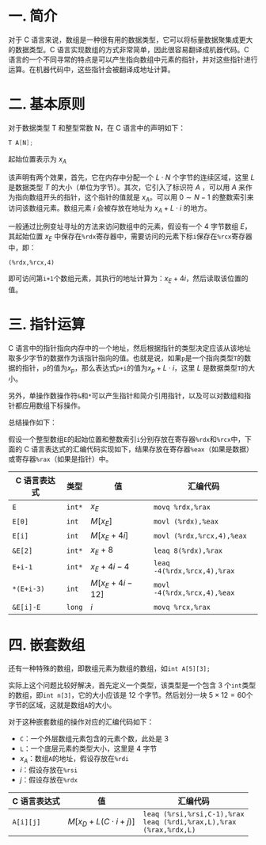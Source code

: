 # 一. 简介

对于 C 语言来说，数组是一种很有用的数据类型，它可以将标量数据聚集成更大的数据类型。C 语言实现数组的方式非常简单，因此很容易翻译成机器代码。C 语言的一个不同寻常的特点是可以产生指向数组中元素的指针，并对这些指针进行运算。在机器代码中，这些指针会被翻译成地址计算。



# 二. 基本原则

对于数据类型 T 和整型常数 N，在 C 语言中的声明如下：

```c
T A[N];
```

起始位置表示为 $x_A$

该声明有两个效果，首先，它在内存中分配一个 $L\cdot N$ 个字节的连续区域，这里 $L$ 是数据类型 $T$ 的大小（单位为字节）。其次，它引入了标识符 $A$ ，可以用 $A$ 来作为指向数组开头的指针，这个指针的值就是 $x_A$。可以用 $0\sim N-1$ 的整数索引来访问该数组元素。数组元素 $i$ 会被存放在地址为 $x_A + L\cdot i$ 的地方。

一般通过比例变址寻址的方法来访问数组中的元素，假设有一个 4 字节数组 $E$，其起始位置 $x_E$ 中保存在`%rdx`寄存器中，需要访问的元素下标`i`保存在`%rcx`寄存器中，即：

```assembly
(%rdx,%rcx,4)
```

即可访问第`i+1`个数组元素，其执行的地址计算为：$x_E + 4i$，然后读取该位置的值。



# 三. 指针运算

C 语言中的指针指向内存中的一个地址，然后根据指针的类型决定应该从该地址取多少字节的数据作为该指针指向的值。也就是说，如果`p`是一个指向类型`T`的数据的指针，`p`的值为$x_p$，那么表达式`p+i`的值为$x_p+L\cdot i$，这里 $L$ 是数据类型`T`的大小。

另外，单操作数操作符`&`和`*`可以产生指针和简介引用指针，以及可以对数组和指针都应用数组下标操作。

总结操作如下：

假设一个整型数组`E`的起始位置和整数索引`i`分别存放在寄存器`%rdx`和`%rcx`中，下面的 C 语言表达式的汇编代码实现如下，结果存放在寄存器`%eax`（如果是数据）或寄存器`%rax`（如果是指针）中。

| C 语言表达式 | 类型   | 值             | 汇编代码                    |
| ------------ | ------ | -------------- | --------------------------- |
| `E`          | `int*` | $x_E$          | `movq %rdx,%rax`            |
| `E[0]`       | `int`  | $M[x_E]$       | `movl (%rdx),%eax`          |
| `E[i]`       | `int`  | $M[x_E+4i]$    | `movl (%rdx,%rcx,4),%eax`   |
| `&E[2]`      | `int*` | $x_E+8$        | `leaq 8(%rdx),%rax`         |
| `E+i-1`      | `int*` | $x_E+4i-4$     | `leaq -4(%rdx,%rcx,4),%rax` |
| `*(E+i-3)`   | `int`  | $M[x_E+4i-12]$ | `movl -4(%rdx,%rcx,4),%eax` |
| `&E[i]-E`    | `long` | $i$            | `movq %rcx,%rax`            |



# 四. 嵌套数组

还有一种特殊的数组，即数组元素为数组的数组，如`int A[5][3];`

实际上这个问题比较好解决，首先定义一个类型，该类型是一个包含 3 个`int`类型的数组，即`int n[3]`，它的大小应该是 12 个字节。然后划分一块 $5\times 12=60$个字节的区域，这就是数组`A`的大小。

对于这种嵌套数组的操作对应的汇编代码如下：

- `C`：一个外层数组元素包含的元素个数，此处是 3
- `L`：一个底层元素的类型大小，这里是 4 字节
- $x_A$：数组`A`的地址，假设存放在`%rdi`
- $i$：假设存放在`%rsi`
- $j$：假设存放在`%rdx`

| C 语言表达式 | 值                     | 汇编代码                                                     |
| ------------ | ---------------------- | ------------------------------------------------------------ |
| `A[i][j]`    | $M[x_D+L(C\cdot i+j)]$ | `leaq (%rsi,%rsi,C-1),%rax`<br />`leaq (%rdi,%rax,L),%rax`<br />`(%rax,%rdx,L)` |

